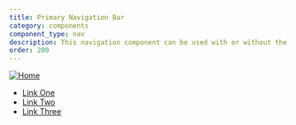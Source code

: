 ```yaml
---
title: Primary Navigation Bar
category: components
component_type: nav
description: This navigation component can be used with or without the menu.
order: 200
---
```

<nav class="s-nav s-nav-sticky">
  <a class="s-nav-icon" href="/">
    <img src="https://assets.turing.edu/turing-school-mark-gray.png" alt="Home" />
  </a>
  <ul class="s-nav-menu">
    <li><a href="#">Link One</a></li>
    <li><a href="#">Link Two</a></li>
    <li><a href="#">Link Three</a></li>
  </ul>
</nav>